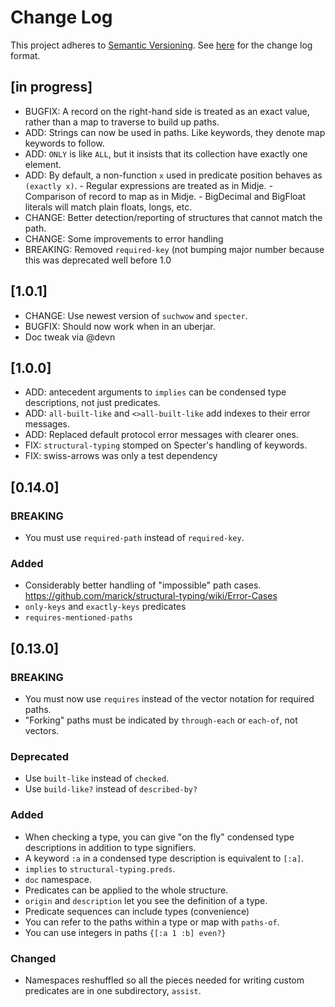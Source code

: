 # Change Log
This project adheres to [Semantic Versioning](http://semver.org/).
See [here](http://keepachangelog.com/) for the change log format.

## [in progress]
- BUGFIX: A record on the right-hand side is treated as an exact value, rather than a
  map to traverse to build up paths.
- ADD: Strings can now be used in paths. Like keywords, they denote map keywords to follow.
- ADD: `ONLY` is like `ALL`, but it insists that its collection have exactly one element.
- ADD: By default, a non-function `x` used in predicate position behaves as `(exactly x)`.
       - Regular expressions are treated as in Midje.
       - Comparison of record to map as in Midje.
       - BigDecimal and BigFloat literals will match plain floats, longs, etc.
- CHANGE: Better detection/reporting of structures that cannot match the path.
- CHANGE: Some improvements to error handling
- BREAKING: Removed `required-key` (not bumping major number because this was deprecated
  well before 1.0

## [1.0.1]
- CHANGE: Use newest version of `suchwow` and `specter`.
- BUGFIX: Should now work when in an uberjar.
- Doc tweak via @devn

## [1.0.0]

- ADD: antecedent arguments to `implies` can be condensed type descriptions, not just predicates.
- ADD: `all-built-like` and `<>all-built-like` add indexes to their error messages.
- ADD: Replaced default protocol error messages with clearer ones.
- FIX: `structural-typing` stomped on Specter's handling of keywords.
- FIX: swiss-arrows was only a test dependency

## [0.14.0]

### BREAKING

- You must use `required-path` instead of `required-key`.

### Added
- Considerably better handling of "impossible" path cases. https://github.com/marick/structural-typing/wiki/Error-Cases
- `only-keys` and `exactly-keys` predicates
- `requires-mentioned-paths`

## [0.13.0]

### BREAKING

- You must now use `requires` instead of the vector notation for required paths.
- "Forking" paths must be indicated by `through-each` or `each-of`, not vectors.

### Deprecated

- Use `built-like` instead of `checked`.
- Use `build-like?` instead of `described-by?`

### Added

- When checking a type, you can give "on the fly" condensed type descriptions in addition
  to type signifiers.
- A keyword `:a` in a condensed type description is equivalent to `[:a]`.
- `implies` to `structural-typing.preds`.
- `doc` namespace.
- Predicates can be applied to the whole structure.
- `origin` and `description` let you see the definition of a type.
- Predicate sequences can include types (convenience)
- You can refer to the paths within a type or map with `paths-of`.
- You can use integers in paths `{[:a 1 :b] even?}`

### Changed

- Namespaces reshuffled so all the pieces needed for writing custom predicates
  are in one subdirectory, `assist`.
